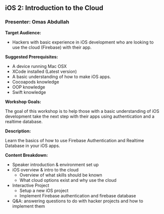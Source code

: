 ## iOS 2: Introduction to the Cloud
### Presenter: Omas Abdullah

**Target Audience:** 
- Hackers with basic experience in iOS development who are looking to use the cloud (Firebase) with their app.

**Suggested Prerequisites:** 
- A device running Mac OSX
- XCode installed (Latest version)
- A basic understanding of how to make iOS apps.
- Cocoapods knowledge
- OOP knowledge
- Swift knowledge


**Workshop Goals:**

The goal of this workshop is to help those with a basic understanding of iOS development take the next step with their apps using authentication and a realtime database.

**Description:**

Learn the basics of how to use Firebase Authentication and Realtime Database in your iOS apps.

**Content Breakdown:**

- Speaker introduction & environment set up
- iOS overview & intro to the cloud
    - Overview of what skills should be known
    - What cloud options exist and why use the cloud
- Interactive Project
    - Setup a new iOS project
    - Implement Firebase authentication and firebase database
- Q&A: answering questions to do with hacker projects and how to implement them
